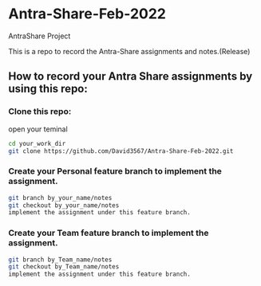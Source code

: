 # Antra-Share-Feb-2022
AntraShare Project

This is a repo to record the Antra-Share assignments and notes.(Release)

## How to record your Antra Share assignments by using this repo:

### Clone this repo:

open your teminal

```bash
cd your_work_dir
git clone https://github.com/David3567/Antra-Share-Feb-2022.git
```

### Create your Personal feature branch to implement the assignment.

```bash
git branch by_your_name/notes
git checkout by_your_name/notes
implement the assignment under this feature branch.
```
### Create your Team feature branch to implement the assignment.

```bash
git branch by_Team_name/notes
git checkout by_Team_name/notes
implement the assignment under this feature branch.
```
